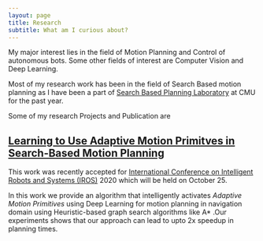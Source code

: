 ```yaml
---
layout: page
title: Research
subtitle: What am I curious about?
---
```


My major interest lies in the field of Motion Planning and Control of autonomous bots. Some other fields of interest are Computer Vision and Deep Learning. <br/>

Most of my research work has been in the field of Search Based motion planning as I have been a part of [Search Based Planning Laboratory](https://www.ri.cmu.edu/robotics-groups/search-based-planning-laboratory/) at CMU for the past year.

Some of my research Projects and Publication are

## **[Learning to Use Adaptive Motion Primitves in Search-Based Motion Planning](research/research.md)**

This work was recently accepted for [International Conference on Intelligent Robots and Systems (IROS)](https://www.iros2020.org/) 2020 which will be held on October 25. 

In this work we provide an algorithm that intelligently activates *Adaptive Motion Primitives* using Deep Learning for motion planning in navigation domain using Heuristic-based graph search algorithms like A* .Our experiments shows that our approach can lead to upto 2x speedup in planning times.



